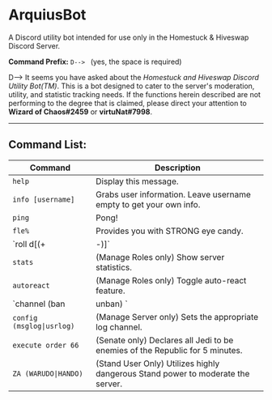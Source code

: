 ArquiusBot
======================================================================================================================
A Discord utility bot intended for use only in the Homestuck &amp; Hiveswap Discord Server.

**Command Prefix:** `D--> ` (yes, the space is required)

D--> It seems you have asked about the *Homestuck and Hiveswap Discord Utility Bot(TM)*.
This is a bot designed to cater to the server's moderation, utility, and statistic 
tracking needs. If the functions herein described are not performing to the degree 
that is claimed, please direct your attention to **Wizard of Chaos#2459** or **virtuNat#7998**.

----------------------------------------------------------------------------------------------------------------------
Command List:
----------------------------------------------------------------------------------------------------------------------

| Command                          | Description                                                                     |
| -------------------------------- | ------------------------------------------------------------------------------- |
| `help`                           | Display this message.                                                           |
| `info [username]`                | Grabs user information. Leave username empty to get your own info.              |
| `ping`                           | Pong!                                                                           |
| `fle%`                           | Provides you with STRONG eye candy.                                             |
| `roll <n>d<f>[(+|-)<m>]`         | Try your luck! Roll n f-faced dice, and maybe add a modifier m!                 |
| `stats`                          | (Manage Roles only) Show server statistics.                                     |
| `autoreact`                      | (Manage Roles only) Toggle auto-react feature.                                  |
| `channel (ban|unban) <username>` | (Manage Roles only) Add or remove a channel mute role.                          |
| `config (msglog\|usrlog)`        | (Manage Server only) Sets the appropriate log channel.                          |
| `execute order 66`               | (Senate only) Declares all Jedi to be enemies of the Republic for 5 minutes.    |
| `ZA (WARUDO\|HANDO)`             | (Stand User Only) Utilizes highly dangerous Stand power to moderate the server. |
